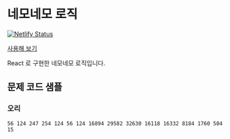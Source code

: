 # 네모네모 로직
[![Netlify Status](https://api.netlify.com/api/v1/badges/3f8292d2-74b6-45a7-a5a4-ad05ec4b456c/deploy-status)](https://app.netlify.com/sites/incomparable-frangipane-ab6836/deploys)  

[사용해 보기](https://nemonemo.dogmadevs.com)

React 로 구현한 네모네모 로직입니다.

## 문제 코드 샘플
### 오리
```plain
56 124 247 254 124 56 124 16894 29582 32630 16118 16332 8184 1760 504 15
```
